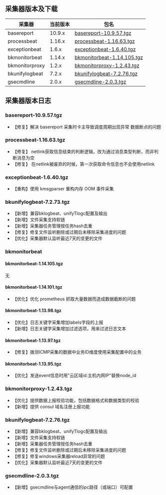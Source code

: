 ## 采集器版本及下载

采集器 | 当前版本 | 包名
----|------|---
basereport | 10.9.x | [basereport-10.9.57.tgz](https://bkopen-1252002024.file.myqcloud.com/gse_plugins/basereport-10.9.57.tgz)
processbeat | 1.16.x | [processbeat-1.16.63.tgz](https://bkopen-1252002024.file.myqcloud.com/gse_plugins/processbeat-1.16.63.tgz)
exceptionbeat | 1.6.x | [exceptionbeat-1.6.40.tgz](https://bkopen-1252002024.file.myqcloud.com/gse_plugins/exceptionbeat-1.6.40.tgz)
bkmonitorbeat | 1.14.x | [bkmonitorbeat-1.14.105.tgz](https://bkopen-1252002024.file.myqcloud.com/gse_plugins/bkmonitorbeat-1.14.105.tgz)
bkmonitorproxy | 1.2.x | [bkmonitorproxy-1.2.43.tgz](https://bkopen-1252002024.file.myqcloud.com/gse_plugins/bkmonitorproxy-1.2.43.tgz)
bkunifylogbeat | 7.2.x | [bkunifylogbeat-7.2.76.tgz](https://bkopen-1252002024.file.myqcloud.com/gse_plugins/bkunifylogbeat-7.2.76.tgz)
gsecmdline | 2.0.x | [gsecmdline-2.0.3.tgz](https://bkopen-1252002024.file.myqcloud.com/gse_plugins/gsecmdline-2.0.3.tgz)


## 采集器版本日志


### basereport-10.9.57.tgz

- 【修复】解决 basereport 采集时卡主导致调度周期出现异常 数据断点的问题

### processbeat-1.16.63.tgz

- 【修复】 netlink获取信息结束的判断逻辑，改为通过消息类型判断，而非判断消息为空
- 【修复】 在netlink被废弃的时候，第一次获取命令信息也不会使用netlink


### exceptionbeat-1.6.40.tgz

- 【重构】使用 kmsgparser 重构内存 OOM 事件采集

### bkunifylogbeat-7.2.73.tgz

- 【新增】兼容bklogbeat、unifyTlogc配置及输出
- 【新增】文件采集支持软链
- 【新增】采集器任务管理按任务hash去重
- 【修复】修复文件监听删除或过期后未移除采集进度的问题
- 【优化】采集器默认监听最近7天的变更的文件

### bkmonitorbeat

#### bkmonitorbeat-1.14.105.tgz

无

#### bkmonitorbeat-1.14.101.tgz

- 【优化】优化 prometheus 抓取大量数据而造成数据截断的问题


#### bkmonitorbeat-1.13.98.tgz

- 【优化】日志关键字采集增加labels字段的上报
- 【新增】日志关键字采集增加过滤选项，用来过滤日志文本

#### bkmonitorbeat-1.13.97.tgz

- 【修复】拨测ICMP采集的数据中业务ID维度使用采集配置中的业务


#### bkmonitorbeat-1.13.95.tgz

- 【优化】发送event信息时用"云区域id:主机内网IP"替换node_id

### bkmonitorproxy-1.2.43.tgz

- 【优化】提供数据上报校验功能，包括数据格式和数据类型的校验
- 【新增】提供 consul 域名注册上报功能


### bkunifylogbeat-7.2.76.tgz

- 【新增】兼容bklogbeat、unifyTlogc配置及输出
- 【新增】文件采集支持软链
- 【新增】采集器任务管理按任务hash去重
- 【修复】修复文件监听删除或过期后未移除采集进度的问题
- 【修复】修复windows采集器reload异常的问题
- 【优化】采集器默认监听最近7天的变更的文件


### gsecmdline-2.0.3.tgz

- 【新增】gsecmdline与agent通信的ipc路径（或端口）可配置